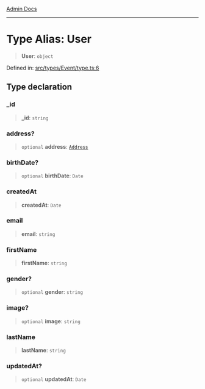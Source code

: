 [Admin Docs](/)

***

# Type Alias: User

> **User**: `object`

Defined in: [src/types/Event/type.ts:6](https://github.com/PalisadoesFoundation/talawa-admin/blob/main/src/types/Event/type.ts#L6)

## Type declaration

### \_id

> **\_id**: `string`

### address?

> `optional` **address**: [`Address`](../../../User/type/type-aliases/Address.md)

### birthDate?

> `optional` **birthDate**: `Date`

### createdAt

> **createdAt**: `Date`

### email

> **email**: `string`

### firstName

> **firstName**: `string`

### gender?

> `optional` **gender**: `string`

### image?

> `optional` **image**: `string`

### lastName

> **lastName**: `string`

### updatedAt?

> `optional` **updatedAt**: `Date`
